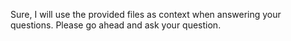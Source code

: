 Sure, I will use the provided files as context when answering your questions. Please go ahead and ask your question.